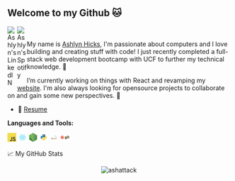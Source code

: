 ## Welcome to my Github 🐱

<a href="https://www.linkedin.com/in/ashlyn-h-55215291/">
  <img align="left" alt="Ashlyn's LinkedIN" width="22px" src="https://raw.githubusercontent.com/peterthehan/peterthehan/master/assets/linkedin.svg" />
</a>
<a href="https://open.spotify.com/?_ga=2.172714149.700599630.1615919402-1505479476.1615919402">
  <img align="left" alt="Ashlyn's Spotify" width="22px" src="https://raw.githubusercontent.com/peterthehan/peterthehan/master/assets/spotify.svg" />
</a>


<br />

My name is [Ashlyn Hicks]("https://ashlynscreations.com"), I'm passionate about computers and I love building and creating stuff with code! I just recently completed
a full-stack web development bootcamp with UCF to further my technical knowledge. 🍎


I’m currently working on things with React and revamping my [website](https://ashlynscreations.com). I'm also always looking for opensource projects to collaborate on and gain some new perspectives. 🔭

- 📝 [Resume](https://docs.google.com/document/d/1FlxDPtqW6SUYuvEE_Ktd1lvnXL1vC0Fbb5dPGtAcOM0/edit?usp=sharing)

**Languages and Tools:**  

<code><img height="20" src="https://raw.githubusercontent.com/github/explore/80688e429a7d4ef2fca1e82350fe8e3517d3494d/topics/javascript/javascript.png"></code>
<code><img height="20" src="https://raw.githubusercontent.com/github/explore/80688e429a7d4ef2fca1e82350fe8e3517d3494d/topics/react/react.png"></code>
<code><img height="20" src="https://raw.githubusercontent.com/github/explore/80688e429a7d4ef2fca1e82350fe8e3517d3494d/topics/nodejs/nodejs.png"></code>
<code><img height="20" src="https://raw.githubusercontent.com/github/explore/80688e429a7d4ef2fca1e82350fe8e3517d3494d/topics/python/python.png"></code>
<code><img height="20" src="https://raw.githubusercontent.com/github/explore/80688e429a7d4ef2fca1e82350fe8e3517d3494d/topics/mysql/mysql.png"></code>
<code><img height="20" src="https://raw.githubusercontent.com/github/explore/80688e429a7d4ef2fca1e82350fe8e3517d3494d/topics/git/git.png"></code>


📈 My GitHub Stats

<p align="center"> <img src="https://github-readme-stats.vercel.app/api?username=ashattack&show_icons=true&theme=gotham" alt="ashattack" />


